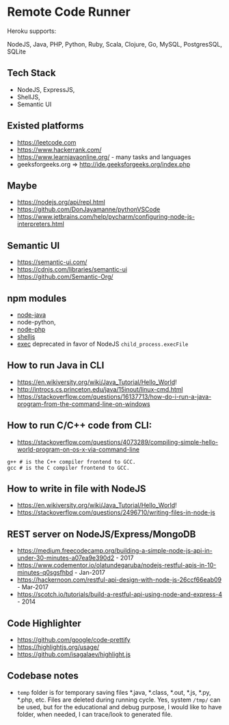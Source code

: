 Remote Code Runner
===

Heroku supports:

NodeJS, Java, PHP, Python, Ruby, Scala, Clojure, Go, MySQL, PostgresSQL, SQLite 

## Tech Stack
- NodeJS, ExpressJS,
- ShellJS, 
- Semantic UI

## Existed platforms
- https://leetcode.com
- https://www.hackerrank.com/
- https://www.learnjavaonline.org/ - many tasks and languages
- geeksforgeeks.org => http://ide.geeksforgeeks.org/index.php


## Maybe
- https://nodejs.org/api/repl.html
- https://github.com/DonJayamanne/pythonVSCode
- https://www.jetbrains.com/help/pycharm/configuring-node-js-interpreters.html


## Semantic UI
- https://semantic-ui.com/
- https://cdnjs.com/libraries/semantic-ui
- https://github.com/Semantic-Org/


## npm modules
- [node-java](https://github.com/joeferner/node-java)
- node-python, 
- [node-php](https://www.npmjs.com/package/node-php)
- [shelljs](https://github.com/shelljs/shelljs)
- [exec](https://www.npmjs.com/package/exec) deprecated in favor of NodeJS `child_process.execFile`


## How to run Java in CLI
- https://en.wikiversity.org/wiki/Java_Tutorial/Hello_World!
- http://introcs.cs.princeton.edu/java/15inout/linux-cmd.html
- https://stackoverflow.com/questions/16137713/how-do-i-run-a-java-program-from-the-command-line-on-windows

## How to run C/C++ code from CLI:
- https://stackoverflow.com/questions/4073289/compiling-simple-hello-world-program-on-os-x-via-command-line

```
g++ # is the C++ compiler frontend to GCC.
gcc # is the C compiler frontend to GCC.
```

## How to write in file with NodeJS
- https://en.wikiversity.org/wiki/Java_Tutorial/Hello_World!
- https://stackoverflow.com/questions/2496710/writing-files-in-node-js


## REST server on NodeJS/Express/MongoDB
- https://medium.freecodecamp.org/building-a-simple-node-js-api-in-under-30-minutes-a07ea9e390d2 - 2017
- https://www.codementor.io/olatundegaruba/nodejs-restful-apis-in-10-minutes-q0sgsfhbd - Jan-2017
- https://hackernoon.com/restful-api-design-with-node-js-26ccf66eab09 - Mar-2017
- https://scotch.io/tutorials/build-a-restful-api-using-node-and-express-4 - 2014


## Code Highlighter
- https://github.com/google/code-prettify
- https://highlightjs.org/usage/
- https://github.com/isagalaev/highlight.js

## Codebase notes
- `temp` folder is for temporary saving files *.java, *.class, *.out, *.js, *.py, *.php, etc.
Files are deleted during running cycle. Yes, system `/tmp/` can be used, but for the educational and debug purpose, I would like to have folder, when needed, I can trace/look to generated file.